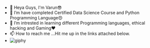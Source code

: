 - 👋 Heya Guys, I'm Varun😎
- 👀 I’m have completed Certified Data Science Course and Python Programming Language😍
- 🌱 I’m intrested in learning different Programming languages, ethical hacking and Gaming❤️
- 📫 How to reach me ...Hit me up in the links attached below. 
- ![giphy](https://user-images.githubusercontent.com/103124981/232188669-ad2ec889-d3f1-4d8c-acd6-ad67d146aebf.gif)


<!---
SandeepVarun/SandeepVarun is a ✨ special ✨ repository because its `README.md` (this file) appears on your GitHub profile.
You can click the Preview link to take a look at your changes.
--->
